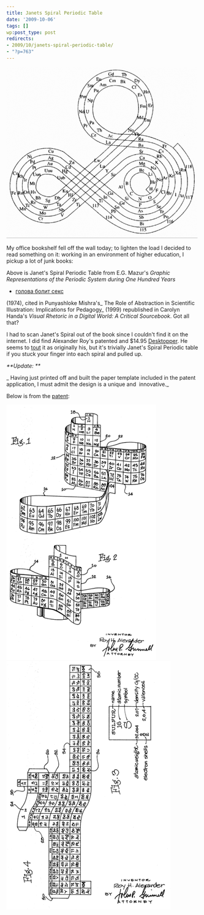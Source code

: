 ```yaml
---
title: Janets Spiral Periodic Table
date: '2009-10-06'
tags: []
wp:post_type: post
redirects:
- 2009/10/janets-spiral-periodic-table/
- "?p=763"
---
```


  [ ![Janets Spiral Periodic Table](2009-10-06-Janets-Spiral-Periodic-Table/Janets-Spiral-Periodic-Table-499x448.png "Janets Spiral Periodic Table") ](2009-10-06-Janets-Spiral-Periodic-Table/Janets-Spiral-Periodic-Table.png)

My office bookshelf fell off the wall today; to lighten the load I decided to read something on it: working in an environment of higher education, I pickup a lot of junk books:

Above is Janet's Spiral Periodic Table from E.G. Mazur's _Graphic Representations of the Periodic System during One Hundred Years_

- [голова болит секс](http://nerealp.co.cc/121.html)

(1974), cited in Punyashloke Mishra's_ The Role of Abstraction in Scientific Illustration: Implications for Pedagogy_ (1999) republished in Carolyn Handa's _Visual Rhetoric in a Digital World: A Critical Sourcebook_. Got all that?

I had to scan Janet's Spiral out of the book since I couldn't find it on the internet. I did find Alexander Roy's patented and $14.95 [Desktopper](http://allperiodictables.com/aptpages/apt_1_OrderPageAAE.html). He seems to [tout](http://allperiodictables.com/ClientPages/AAEpages/aaeADI.html) it as originally his, but it's trivially Janet's Spiral Periodic table if you stuck your finger into each spiral and pulled up.

_**Update: **_

_ Having just printed off and built the paper template included in the patent application, I must admit the design is a unique and  innovative._

Below is from the [patent](http://www.google.com/patents?id=ynliAAAAEBAJ&zoom=4&dq=%233581409&pg=PA1#v=onepage&q=%233581409&f=false):

[ ![Alexander Periodic 1](2009-10-06-Janets-Spiral-Periodic-Table/Alexander-Periodic-1.png "Alexander Periodic 1") ](2009-10-06-Janets-Spiral-Periodic-Table/Alexander-Periodic-1.png) [ ![Alexander Periodic 2](2009-10-06-Janets-Spiral-Periodic-Table/Alexander-Periodic-2.png "Alexander Periodic 2") ](2009-10-06-Janets-Spiral-Periodic-Table/Alexander-Periodic-2.png)

